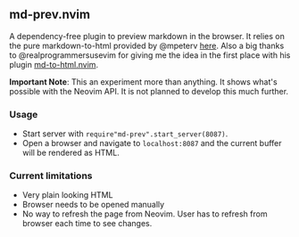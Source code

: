 ## md-prev.nvim

A dependency-free plugin to preview markdown in the browser. It relies on the pure markdown-to-html provided by @mpeterv [here](https://www.github.com/mpeterv/markdown). Also a big thanks to @realprogrammersusevim for giving me the idea in the first place with his plugin [md-to-html.nvim](https://github.com/realprogrammersusevim/md-to-html.nvim).

**Important Note**: This an experiment more than anything. It shows what's possible with the Neovim API. It is not planned to develop this much further.

### Usage

* Start server with `require"md-prev".start_server(8087)`.
* Open a browser and navigate to `localhost:8087` and the current buffer will be rendered as HTML.

### Current limitations

* Very plain looking HTML
* Browser needs to be opened manually
* No way to refresh the page from Neovim. User has to refresh from browser each time to see changes.

